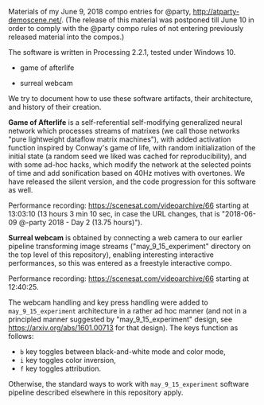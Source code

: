 Materials of my June 9, 2018 compo entries for @party, http://atparty-demoscene.net/. (The release of this material was postponed till June 10 in order to comply with the @party compo rules of not entering previously released material into the compos.)

The software is written in Processing 2.2.1, tested under Windows 10.

* game of afterlife

* surreal webcam

We try to document how to use these software artifacts, their architecture, and history of their creation.

**Game of Afterlife** is a self-referential self-modifying generalized neural network which processes streams of matrixes (we call those networks "pure lightweight dataflow matrix machines"), with added activation function inspired by Conway's game of life, with random initialization of the initial state (a random seed we liked was cached for reproducibility), and with some ad-hoc hacks, which modify the network at the selected points of time and add sonification based on 40Hz motives with overtones. We have released the silent version, and the code progression for this software as well.

Performance recording: https://scenesat.com/videoarchive/66 starting at 13:03:10 (13 hours 3 min 10 sec, in case the URL changes, that is "2018-06-09 @-party 2018 - Day 2 (13.75 hours)").

**Surreal webcam** is obtained by connecting a web camera to our earlier pipeline transforming image streams ("may_9_15_experiment" directory on the top level of this repository), enabling interesting interactive performances, so this was entered as a freestyle interactive compo.

Performance recording: https://scenesat.com/videoarchive/66 starting at 12:40:25.

The webcam handling and key press handling were added to `may_9_15_experiment` architecture in a rather ad hoc manner (and not in a principled manner suggested by "may_9_15_experiment" design, see https://arxiv.org/abs/1601.00713 for that design). The keys function as follows:

* `b` key toggles between black-and-white mode and color mode,
* `i` key toggles color inversion, 
* `f` key toggles attribution.

Otherwise, the standard ways to work with `may_9_15_experiment` software pipeline described elsewhere in this repository apply.
